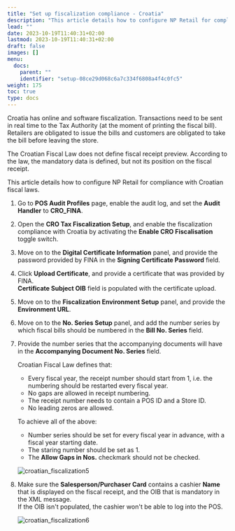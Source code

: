 ```yaml
---
title: "Set up fiscalization compliance - Croatia"
description: "This article details how to configure NP Retail for compliance in Croatia."
lead: ""
date: 2023-10-19T11:40:31+02:00
lastmod: 2023-10-19T11:40:31+02:00
draft: false
images: []
menu:
  docs:
    parent: ""
    identifier: "setup-08ce29d068c6a7c334f6808a4f4c0fc5"
weight: 175
toc: true
type: docs
---
```


Croatia has online and software fiscalization. Transactions need to be sent in real time to the Tax Authority (at the moment of printing the fiscal bill). Retailers are obligated to issue the bills and customers are obligated to take the bill before leaving the store.

The Croatian Fiscal Law does not define fiscal receipt preview. According to the law, the mandatory data is defined, but not its position on the fiscal receipt. 

This article details how to configure NP Retail for compliance with Croatian fiscal laws.

1. Go to **POS Audit Profiles** page, enable the audit log, and set the **Audit Handler** to **CRO_FINA**.      
2. Open the **CRO Tax Fiscalization Setup**, and enable the fiscalization compliance with Croatia by activating the **Enable CRO Fiscalisation** toggle switch.
3. Move on to the **Digital Certificate Information** panel, and provide the password provided by FINA in the **Signing Certificate Password** field.
4. Click **Upload Certificate**, and provide a certificate that was provided by FINA.       
   **Certificate Subject OIB** field is populated with the certificate upload.
5. Move on to the **Fiscalization Environment Setup** panel, and provide the **Environment URL**.     
6. Move on to the **No. Series Setup** panel, and add the number series by which fiscal bills should be numbered in the **Bill No. Series** field. 
7. Provide the number series that the accompanying documents will have in the **Accompanying Document No. Series** field.       

   Croatian Fiscal Law defines that:

   - Every fiscal year, the receipt number should start from 1, i.e. the numbering should be restarted every fiscal year.
   - No gaps are allowed in receipt numbering.
   - The receipt number needs to contain a POS ID and a Store ID.
   - No leading zeros are allowed.

   To achieve all of the above:

   - Number series should be set for every fiscal year in advance, with a fiscal year starting date.
   - The staring number should be set as 1.
   - The **Allow Gaps in Nos.** checkmark should not be checked.

   ![croatian_fiscalization5](croatian_fiscalization5.PNG)

8. Make sure the **Salesperson/Purchaser Card** contains a cashier **Name** that is displayed on the fiscal receipt, and the OIB that is mandatory in the XML message.      
   If the OIB isn't populated, the cashier won't be able to log into the POS.

   ![croatian_fiscalization6](croatian_fiscalization6.PNG)
  